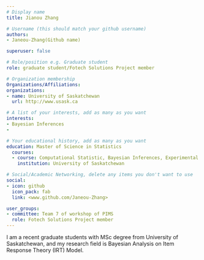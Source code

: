 ```yaml
---
# Display name
title: Jianou Zhang

# Username (this should match your github username)
authors:
- Janeou-Zhang(Github name)

superuser: false

# Role/position e.g. Graduate student
role: graduate student/Fotech Solutions Project member

# Organization membership
Organizations/Affiliations:
organizations:
- name: University of Saskatchewan
  url: http://www.usask.ca

# A list of your interests, add as many as you want
interests:
- Bayesian Inferences
- 

# Your educational history, add as many as you want
education: Master of Science in Statistics
  courses:
  - course: Computational Statistic, Bayesian Inferences, Experimental Design
    institution: University of Saskatchewan

# Social/Academic Networking, delete any items you don't want to use
social:
- icon: github
  icon_pack: fab
  link: <www.github.com/Janeou-Zhang>

user_groups:
- committee: Team 7 of workshop of PIMS
  role: Fotech Solutions Project member
---
```

I am a recent graduate students with MSc degree from University of Saskatchewan, and my research field is Bayesian Analysis on Item Response Theory (IRT) Model. 
